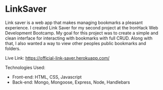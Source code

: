 # LinkSaver

Link saver is a web app that makes managing bookmarks a pleasant experience.  I created Link Saver for my second project at the IronHack Web Development Bootcamp. My goal for this project was to create a simple and clean interface for interacting with bookmarks with full CRUD. Along with that, I also wanted a way to view other peoples public bookmarks and folders. 

Live Link:
https://official-link-saver.herokuapp.com/

Technologies Used:
- Front-end: HTML, CSS, Javascript
- Back-end: Mongo, Mongoose, Express, Node, Handlebars 
